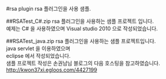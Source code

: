 #rsa plugin
rsa 플러그인을 사용 샘플.  

##RSATest_C#.zip
rsa 플러그인을 사용하는 샘플 프로젝트 입니다.  
예제는 C# 을 사용하였으며
Visual studio 2010 으로 작성되었습니다.

##RSATest_java.zip
rsa 플러그인을 사용하는 샘플 프로젝트입니다.  
java servlet 을 이용하였으며  
eclipse 에서 작성되었습니다.  
샘플 프로젝트 작성은 손권남님 블로그의 다음 호스팅을 참고하였습니다.  
http://kwon37xi.egloos.com/4427199